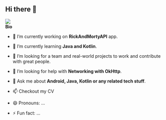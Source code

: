 ## Hi there 👋
![](https://komarev.com/ghpvc/?username=Packetic)
<br/>
<b>Bio</b>
- 🔭 I’m currently working on <b>RickAndMortyAPI</b> app.
- 🌱 I’m currently learning <b>Java and Kotlin</b>.
- 👯 I’m looking for a team and real-world projects to work and contribute with great people.
- 🤔 I’m looking for help with <b>Networking with OkHttp</b>.
- 💬 Ask me about <b>Android, Java, Kotlin or any related tech stuff</b>.
- 📫 Checkout my CV

- 😄 Pronouns: ...
- ⚡ Fun fact: ...
